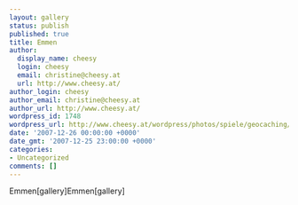 ```yaml
---
layout: gallery
status: publish
published: true
title: Emmen
author:
  display_name: cheesy
  login: cheesy
  email: christine@cheesy.at
  url: http://www.cheesy.at/
author_login: cheesy
author_email: christine@cheesy.at
author_url: http://www.cheesy.at/
wordpress_id: 1748
wordpress_url: http://www.cheesy.at/wordpress/photos/spiele/geocaching/x2007/emmen/
date: '2007-12-26 00:00:00 +0000'
date_gmt: '2007-12-25 23:00:00 +0000'
categories:
- Uncategorized
comments: []
---
```

<!--:de-->Emmen[gallery]<!--:--><!--:en-->Emmen[gallery]<!--:-->
